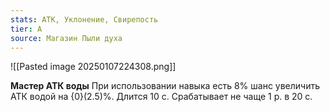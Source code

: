 ```yaml
---
stats: АТК, Уклонение, Свирепость
tier: A
source: Магазин Пыли духа
---
```

![[Pasted image 20250107224308.png]]

**Мастер АТК воды**
При использовании навыка есть 8% шанс увеличить АТК водой на {0}(2.5)%. Длится 10 с. Срабатывает не чаще 1 р. в 20 с.